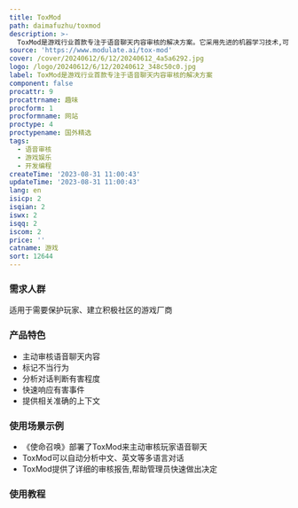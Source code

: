 ```yaml
---
title: ToxMod
path: daimafuzhu/toxmod
description: >-
  ToxMod是游戏行业首款专注于语音聊天内容审核的解决方案。它采用先进的机器学习技术,可以主动审核语音聊天内容,标记不良行为,并使管理员能够快速回应每起事件。ToxMod可以保护玩家,建立积极的社区。它是一个可扩展、安全、合规的解决方案,可以24/7实时保护您的社区健康。
source: 'https://www.modulate.ai/tox-mod'
cover: /cover/20240612/6/12/20240612_4a5a6292.jpg
logo: /logo/20240612/6/12/20240612_348c50c0.jpg
label: ToxMod是游戏行业首款专注于语音聊天内容审核的解决方案
component: false
procattr: 9
procattrname: 趣味
procform: 1
procformname: 网站
proctype: 4
proctypename: 国外精选
tags:
  - 语音审核
  - 游戏娱乐
  - 开发编程
createTime: '2023-08-31 11:00:43'
updateTime: '2023-08-31 11:00:43'
lang: en
isicp: 2
isqian: 2
iswx: 2
isqq: 2
iscom: 2
price: ''
catname: 游戏
sort: 12644
---
```




### 需求人群
适用于需要保护玩家、建立积极社区的游戏厂商

### 产品特色
- 主动审核语音聊天内容
- 标记不当行为
- 分析对话判断有害程度
- 快速响应有害事件
- 提供相关准确的上下文

### 使用场景示例
- 《使命召唤》部署了ToxMod来主动审核玩家语音聊天
- ToxMod可以自动分析中文、英文等多语言对话
- ToxMod提供了详细的审核报告,帮助管理员快速做出决定

### 使用教程


  
